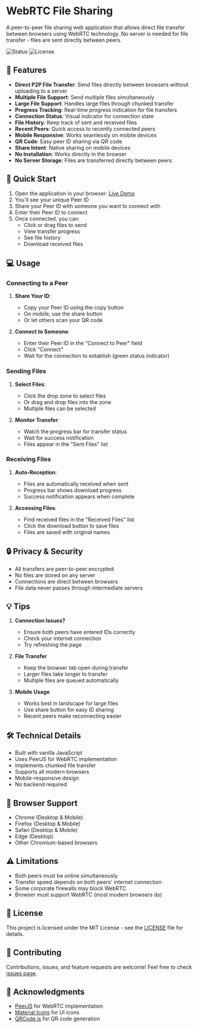 # WebRTC File Sharing

A peer-to-peer file sharing web application that allows direct file transfer between browsers using WebRTC technology. No server is needed for file transfer - files are sent directly between peers.

![Status](https://img.shields.io/badge/status-active-success.svg)
![License](https://img.shields.io/badge/license-MIT-blue.svg)

## 🌟 Features

- **Direct P2P File Transfer**: Send files directly between browsers without uploading to a server
- **Multiple File Support**: Send multiple files simultaneously
- **Large File Support**: Handles large files through chunked transfer
- **Progress Tracking**: Real-time progress indication for file transfers
- **Connection Status**: Visual indicator for connection state
- **File History**: Keep track of sent and received files
- **Recent Peers**: Quick access to recently connected peers
- **Mobile Responsive**: Works seamlessly on mobile devices
- **QR Code**: Easy peer ID sharing via QR code
- **Share Intent**: Native sharing on mobile devices
- **No Installation**: Works directly in the browser
- **No Server Storage**: Files are transferred directly between peers

## 🚀 Quick Start

1. Open the application in your browser: [Live Demo](your-demo-url)
2. You'll see your unique Peer ID
3. Share your Peer ID with someone you want to connect with
4. Enter their Peer ID to connect
5. Once connected, you can:
   - Click or drag files to send
   - View transfer progress
   - See file history
   - Download received files

## 💻 Usage

### Connecting to a Peer

1. **Share Your ID**:
   - Copy your Peer ID using the copy button
   - On mobile, use the share button
   - Or let others scan your QR code

2. **Connect to Someone**:
   - Enter their Peer ID in the "Connect to Peer" field
   - Click "Connect"
   - Wait for the connection to establish (green status indicator)

### Sending Files

1. **Select Files**:
   - Click the drop zone to select files
   - Or drag and drop files into the zone
   - Multiple files can be selected

2. **Monitor Transfer**:
   - Watch the progress bar for transfer status
   - Wait for success notification
   - Files appear in the "Sent Files" list

### Receiving Files

1. **Auto-Reception**:
   - Files are automatically received when sent
   - Progress bar shows download progress
   - Success notification appears when complete

2. **Accessing Files**:
   - Find received files in the "Received Files" list
   - Click the download button to save files
   - Files are saved with original names

## 🔒 Privacy & Security

- All transfers are peer-to-peer encrypted
- No files are stored on any server
- Connections are direct between browsers
- File data never passes through intermediate servers

## 💡 Tips

1. **Connection Issues?**
   - Ensure both peers have entered IDs correctly
   - Check your internet connection
   - Try refreshing the page

2. **File Transfer**
   - Keep the browser tab open during transfer
   - Larger files take longer to transfer
   - Multiple files are queued automatically

3. **Mobile Usage**
   - Works best in landscape for large files
   - Use share button for easy ID sharing
   - Recent peers make reconnecting easier

## 🛠️ Technical Details

- Built with vanilla JavaScript
- Uses PeerJS for WebRTC implementation
- Implements chunked file transfer
- Supports all modern browsers
- Mobile-responsive design
- No backend required

## 🔧 Browser Support

- Chrome (Desktop & Mobile)
- Firefox (Desktop & Mobile)
- Safari (Desktop & Mobile)
- Edge (Desktop)
- Other Chromium-based browsers

## ⚠️ Limitations

- Both peers must be online simultaneously
- Transfer speed depends on both peers' internet connection
- Some corporate firewalls may block WebRTC
- Browser must support WebRTC (most modern browsers do)

## 📝 License

This project is licensed under the MIT License - see the [LICENSE](LICENSE) file for details.

## 🤝 Contributing

Contributions, issues, and feature requests are welcome! Feel free to check [issues page](your-repo-issues-url).

## 🙏 Acknowledgments

- [PeerJS](https://peerjs.com/) for WebRTC implementation
- [Material Icons](https://material.io/icons/) for UI icons
- [QRCode.js](https://davidshimjs.github.io/qrcodejs/) for QR code generation 